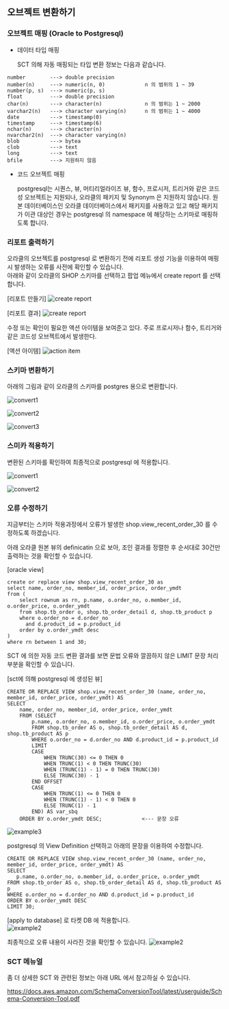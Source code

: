 ## 오브젝트 변환하기 ##

### 오브젝트 매핑 (Oracle to Postgresql) ###

* 데이터 타입 매핑 

  SCT 의해 자동 매핑되는 타입 변환 정보는 다음과 같습니다. 
```
number        ---> double precision
number(n)     ---> numeric(n, 0)             n 의 범위의 1 ~ 39
number(p, s)  ---> numeric(p, s)
float         ---> double precision
char(n)       ---> character(n)              n 의 범위는 1 ~ 2000
varchar2(n)   ---> character varying(n)      n 의 범위는 1 ~ 4000
date          ---> timestamp(0)
timestamp     ---> timestamp(6)
nchar(n)      ---> character(n)
nvarchar2(n)  ---> character varying(n)
blob          ---> bytea
clob          ---> text
long          ---> text
bfile         ---> 지원하지 않음
```

* 코드 오브젝트 매핑

  postgresql는 시퀀스, 뷰, 머티리얼라이즈 뷰, 함수, 프로시저, 트리거와 같은 코드성 오브젝트는 지원되나, 오라클의 패키지 및 Synonym 은 지원하지 않습니다.
  원본 데이터베이스인 오라클 데이터베이스에서 패키지를 사용하고 있고 해당 패키지가 이관 대상인 경우는 postgresql 의 namespace 에 해당하는 스키마로 매핑하도록 합니다.  


### 리포트 출력하기 ###

오라클의 오브젝트를 postgresql 로 변환하기 전에 리포트 생성 기능을 이용하여 매핑시 발생하는 오류를 사전에 확인할 수 있습니다.    
아래와 같이 오라클의 SHOP 스키마를 선택하고 팝업 메뉴에서 create report 를 선택합니다.  

[리포트 만들기]
![create report](https://github.com/gnosia93/postgres-terraform/blob/main/dms/images/sct-create-report.png)

[리포트 결과]
![create report](https://github.com/gnosia93/postgres-terraform/blob/main/dms/images/sct-report.png)

수정 또는 확인이 필요한 액션 아이템을 보여준고 있다. 주로 프로시저나 함수, 트리거와 같은 코드성 오브젝트에서 발생한다. 

[액션 아이템]
![action item](https://github.com/gnosia93/postgres-terraform/blob/main/dms/images/sct-action-item.png)


### 스키마 변환하기 ###

아래의 그림과 같이 오라클의 스키마를 postgres 용으로 변환합니다. 

![convert1](https://github.com/gnosia93/postgres-terraform/blob/main/dms/images/sct-convert-schema1.png)

![convert2](https://github.com/gnosia93/postgres-terraform/blob/main/dms/images/sct-convert-schema2.png)

![convert3](https://github.com/gnosia93/postgres-terraform/blob/main/dms/images/sct-convert-schema3.png)


### 스미카 적용하기 ###

변환된 스키마를 확인하여 최종적으로 postgresql 에 적용합니다.

![convert1](https://github.com/gnosia93/postgres-terraform/blob/main/dms/images/sct-apply1.png)

![convert2](https://github.com/gnosia93/postgres-terraform/blob/main/dms/images/sct-apply2.png)


### 오류 수정하기 ###

지금부터는 스키마 적용과정에서 오류가 발생한 shop.view_recent_order_30 를 수정하도록 하겠습니다. 

아래 오라클 원본 뷰의 definicatin 으로 보아, 조인 결과를 정렬한 후 순서대로 30건만 출력하는 것을 확인할 수 있습니다. 

[oracle view]
```
create or replace view shop.view_recent_order_30 as
select name, order_no, member_id, order_price, order_ymdt
from (
    select rownum as rn, p.name, o.order_no, o.member_id, o.order_price, o.order_ymdt
    from shop.tb_order o, shop.tb_order_detail d, shop.tb_product p
    where o.order_no = d.order_no
      and d.product_id = p.product_id
    order by o.order_ymdt desc
)
where rn between 1 and 30;
```

SCT 에 의한 자동 코드 변환 결과를 보면 문법 오류와 깔끔하지 않은 LIMIT 문장 처리 부분을 확인할 수 있습니다. 

[sct에 의해 postgresql 에 생성된 뷰] 
```
CREATE OR REPLACE VIEW shop.view_recent_order_30 (name, order_no, member_id, order_price, order_ymdt) AS
SELECT
    name, order_no, member_id, order_price, order_ymdt
    FROM (SELECT
        p.name, o.order_no, o.member_id, o.order_price, o.order_ymdt
        FROM shop.tb_order AS o, shop.tb_order_detail AS d, shop.tb_product AS p
        WHERE o.order_no = d.order_no AND d.product_id = p.product_id
        LIMIT
        CASE
            WHEN TRUNC(30) <= 0 THEN 0
            WHEN TRUNC(1) < 0 THEN TRUNC(30)
            WHEN (TRUNC(1) - 1) = 0 THEN TRUNC(30)
            ELSE TRUNC(30) - 1
        END OFFSET
        CASE
            WHEN TRUNC(1) <= 0 THEN 0
            WHEN (TRUNC(1) - 1) < 0 THEN 0
            ELSE TRUNC(1) - 1
        END) AS var_sbq
    ORDER BY o.order_ymdt DESC;             <--- 문장 오류
```


![example3](https://github.com/gnosia93/postgres-terraform/blob/main/dms/images/sct-example1-3.png)

postgresql 의 View Definition 선택하고 아래의 문장을 이용하여 수정합니다.  
```
CREATE OR REPLACE VIEW shop.view_recent_order_30 (name, order_no, member_id, order_price, order_ymdt) AS
SELECT
   p.name, o.order_no, o.member_id, o.order_price, o.order_ymdt
FROM shop.tb_order AS o, shop.tb_order_detail AS d, shop.tb_product AS p
WHERE o.order_no = d.order_no AND d.product_id = p.product_id
ORDER BY o.order_ymdt DESC
LIMIT 30;       
```

[apply to database] 로 타켓 DB 에 적용합니다.  
![example2](https://github.com/gnosia93/postgres-terraform/blob/main/dms/images/sct-example1-2.png)

최종적으로 오류 내용이 사라진 것을 확인할 수 있습니다. 
![example2](https://github.com/gnosia93/postgres-terraform/blob/main/dms/images/sct-example1-1.png)


### SCT 메뉴얼 ###

좀 더 상세한 SCT 와 관련된 정보는 아래 URL 에서 참고하실 수 있습니다. 

https://docs.aws.amazon.com/SchemaConversionTool/latest/userguide/Schema-Conversion-Tool.pdf


